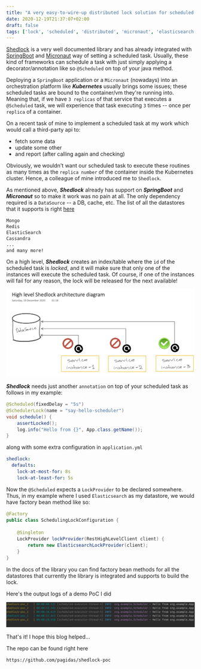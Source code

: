 ```yaml
---
title: "A very easy-to-wire-up distributed lock solution for scheduled tasks"
date: 2020-12-19T21:37:07+02:00
draft: false
tags: ['lock', 'scheduled', 'distributed', 'micronaut', 'elasticsearch']
---
```


[Shedlock](https://github.com/lukas-krecan/ShedLock)
is a very well documented library and has already integrated with
[SpringBoot](https://spring.io/projects/spring-boot)
and [Micronaut](https://micronaut.io/) way of setting a scheduled task.
Usually, these kind of frameworks can schedule a task with just simply
applying a decorator/annotation like so `@Scheduled` on top of your java
method.

Deploying a `SpringBoot` application or a `Micronaut` (nowadays) into an
orchestration platform like ***Kubernetes*** usually brings some issues;
these scheduled tasks are bound to the container/vm they're running into.
Meaning that, if we have `3 replicas` of that service that executes a
`@Scheduled` task, we will experience that task executing `3` times -- once per `replica` of a container.

On a recent task of mine to implement a scheduled task at my work
which would call a third-party api to:
- fetch some data
- update some other
- and report (after calling again and checking)

Obviously, we wouldn't want our scheduled task to execute these routines
as many times as the `replica number` of the container inside the Kubernetes cluster.
Hence, a colleague of mine introduced me to `Shedlock`.

As mentioned above, ***Shedlock*** already has support on ***SpringBoot***
and ***Micronaut*** so to make it work was no pain at all. The only dependency
required is a `DataSource` -- a DB, cache, etc. The list of all the datastores
that it supports is right [here](https://github.com/lukas-krecan/ShedLock#configure-lockprovider)
```
Mongo
Redis
ElasticSearch
Cassandra
...
and many more!
```

On a high level, ***Shedlock*** creates an index/table where the `id` of the scheduled
task is *locked*, and it will make sure that only one of the instances
will execute the scheduled task. Of course, if one of the instances will fail for any reason,
the lock will be released for the next available!

![high_level_architecture_diagram](./images/shedlock_high_level.png)

***Shedlock*** needs just another `annotation` on top of your scheduled task as follows in my example:
```java
@Scheduled(fixedDelay = "5s")
@SchedulerLock(name = "say-hello-scheduler")
void schedule() {
    assertLocked();
    log.info("Hello from {}", App.class.getName());
}
```
along with some extra configuration in `application.yml`
```yaml
shedlock:
  defaults:
    lock-at-most-for: 8s
    lock-at-least-for: 5s
```
Now the `@Scheduled` expects a `LockProvider` to be declared somewhere. Thus, in my example
where I used `Elasticsearch` as my datastore, we would have factory bean method like so:
```java
@Factory
public class SchedulingLockConfiguration {
    
    @Singleton
    LockProvider lockProvider(RestHighLevelClient client) {
        return new ElasticsearchLockProvider(client);
    }
}
```
In the docs of the library you can find factory bean methods for all the
datastores that currently the library is integrated and supports to build
the lock.

Here's the output logs of a demo PoC I did

![proof](./images/proof.png)

That's it! I hope this blog helped...

The repo can be found right here
```html
https://github.com/pagidas/shedlock-poc
```

